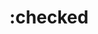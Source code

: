 ---
title: ":checked"
category: css
keywords: check, interactive, pseudo-class
last_test_date: "2020-03-10"
test_url: "/tests/css-selectors-pseudo-classes.html"
test_results_url: "https://app.emailonacid.com/app/acidtest/jRZRnTXxdqCwNM60saxYK4Ee7783SAj1qQKytJlOoB7dO/list"
stats: {
    apple-mail: {
        macos: {
            "12.4":"y"
        },
        ios: {
            "13.3":"y"
        }
    },
    gmail: {
        desktop-webmail: {
            "2020-03":"n"
        },
        ios: {
            "2020-03":"n"
        },
        android: {
            "2020-03":"n"
        },
        mobile-webmail: {
            "2020-03":"n"
        }
    },
    orange: {
        desktop-webmail: {
            "2020-03":"n #2"
        },
        ios: {
            "2020-03":"n #2"
        },
        android: {
            "2020-03":"n #2"
        }
    },
    outlook: {
        windows: {
            "2007":"n",
            "2010":"n",
            "2013":"n",
            "2016":"n",
            "2019":"n"
        },
        windows-10-mail: {
            "2020-03":"n"
        },
        macos: {
            "2011":"y",
            "2016":"y"
        },
        outlook-com: {
            "2020-03":"a #1"
        },
        ios: {
            "2020-03":"a #1"
        },
        android: {
            "2020-03":"a #1"
        }
    },
    samsung-email: {
        android: {
            "7.0":"y"
        }
    },
    sfr: {
        desktop-webmail: {
            "2020-03":"n #2"
        },
        ios: {
            "2020-03":"n"
        },
        android: {
            "2020-03":"n"
        }
    },
    thunderbird: {
        macos: {
            "68.5":"y"
        }
    },
    aol: {
        desktop-webmail: {
            "2020-03":"y"
        },
        ios: {
            "2020-03":"y"
        },
        android: {
            "2020-03":"y"
        }
    },
    yahoo: {
        desktop-webmail: {
            "2020-03":"y"
        },
        ios: {
            "2020-03":"y"
        },
        android: {
            "2020-03":"y"
        }
    },
    protonmail: {
        desktop-webmail: {
            "2020-03":"n"
        },
        ios: {
            "2020-03":"n"
        },
        android: {
            "2020-03":"n"
        }
    },
    hey: {
        desktop-webmail: {
            "2020-06":"n"
        }
    }
}
notes_by_num: {
    "1": "Partial. Only supported on type selectors.",
    "2": "Not supported. `<input>` elements are transformed into `<noinput>`."
}
links: {
    "Can I use: :checked":"https://caniuse.com/#feat=mdn-css_selectors_checked",
    "MDN: :checked":"https://developer.mozilla.org/en-US/docs/Web/CSS/:checked"
}
---